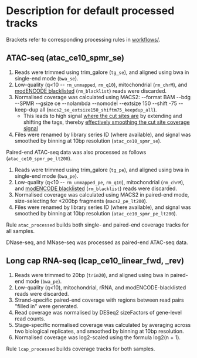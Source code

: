 # Description for default processed tracks

Brackets refer to corresponding processing rules in [workflows/](/workflows/).

## ATAC-seq (atac_ce10_spmr_se)

1. Reads were trimmed using trim_galore (`tg_se`), and aligned using bwa in single-end mode (`bwa_se`).
2. Low-quality (q<10 -- `rm_unmapped`, `rm_q10`), mitochondrial (`rm_chrM`), and [modENCODE blacklisted](https://www.encodeproject.org/comparative/regulation/#Wormset5) (`rm_blacklist`) reads were discarded.
3. Normalised coverage was calculated using MACS2: --format BAM --bdg --SPMR --gsize ce --nolambda --nomodel --extsize 150 --shift -75 --keep-dup all (`macs2_se_extsize150_shiftm75_keepdup_all`).
    - This leads to high signal [where the cut sites are](https://github.com/taoliu/MACS/issues/145) by extending and shifting the tags, thereby [effectively smoothing the cut site coverage signal](https://groups.google.com/forum/#!topic/macs-announcement/4OCE59gkpKYs)
4. Files were renamed by library series ID (where available), and signal was smoothed by binning at 10bp resolution (`atac_ce10_spmr_se`).

Paired-end ATAC-seq data was also processed as follows (`atac_ce10_spmr_pe_lt200`).

1. Reads were trimmed using trim_galore (`tg_pe`), and aligned using bwa in single-end mode (`bwa_pe`).
2. Low-quality (q<10 -- `rm_unmapped_pe`, `rm_q10`), mitochondrial (`rm_chrM`), and [modENCODE blacklisted](https://www.encodeproject.org/comparative/regulation/#Wormset5) (`rm_blacklist`) reads were discarded.
3. Normalised coverage was calculated using MACS2 in paired-end mode, size-selecting for <200bp fragments (`macs2_pe_lt200`).
4. Files were renamed by library series ID (where available), and signal was smoothed by binning at 10bp resolution (`atac_ce10_spmr_pe_lt200`).

Rule `atac_processed` builds both single- and paired-end coverage tracks for all samples.

DNase-seq, and MNase-seq was processed as paired-end ATAC-seq data.

## Long cap RNA-seq (lcap_ce10_linear_fwd, _rev)

1. Reads were trimmed to 20bp (`trim20`), and aligned using bwa in paired-end mode (`bwa_pe`).
2. Low-quality (q<10), mitochondrial, rRNA, and modENCODE-blacklisted reads were discarded.
3. Strand-specific paired-end coverage with regions between read pairs "filled in" were generated.
4. Read coverage was normalised by DESeq2 sizeFactors of gene-level read counts.
5. Stage-specific normalised coverage was calculated by averaging across two biological replicates, and smoothed by binning at 10bp resolution.
6. Normalised coverage was log2-scaled using the formula log2(n + 1).

Rule `lcap_processed` builds coverage tracks for both samples.
